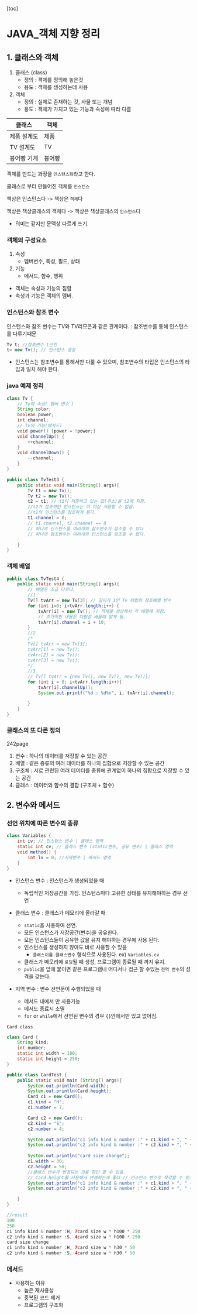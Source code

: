 [toc]



# JAVA_객체 지향 정리

## 1. 클래스와 객체

1. 클래스 (class)
   - 정의 : 객체를 정의해 놓은것
   - 용도 : 객체를 생성하는데 사용
2. 객체
   - 정의 : 실제로 존재하는 것, 사물 또는 개념
   - 용도 : 객체가 가지고 있는 기능과 속성에 따라 다름

| 클래스      | 객체   |
| ----------- | ------ |
| 제품 설계도 | 제품   |
| TV 설계도   | TV     |
| 붕어빵 기계 | 붕어빵 |

객체를 만드는 과정을 `인스턴스화`라고 한다.

클래스로 부터 만들어진 객체를 `인스턴스`



책상은 인스턴스다 -> 책상은 `객체`다

책상은 책상클래스의 객체다 -> 책상은 책상클래스의 `인스턴스`다

- 의미는 같지만 문맥상 다르게 쓰기.

### 객체의 구성요소

1. 속성
   - 멤버변수, 특성, 필드, 상태
2. 기능
   - 메서드, 함수, 행위

- 객체는 속성과 기능의 집합
- 속성과 기능은 객체의 멤버.

 

### 인스턴스와 참조 변수

인스턴스와 참조 변수는 TV와 TV리모콘과 같은 관계이다. : 참조변수를 통해 인스턴스를 다루기때문

```java
Tv t; //참조변수 t선언
t= new Tv(); // 인스턴스 생성
```

- 인스턴스는 참조변수를 통해서만 다룰 수 있으며, 참조변수의 타입은 인스턴스의 타입과 일치 해야 한다. 



### java 예제 정리

```java
class Tv {
    // Tv의 속성( 멤버 변수 )
    String color;
    boolean power;
    int channel;
    // Tv의 기능(메서드)
    void power() {power = !power;}
    void channelUp() {
        ++channel;
    }
    void channelDown() {
        --channel;
    }
}
```

```java
public class TvTest3 {
    public static void main(String[] args){
        Tv t1 = new Tv();
        Tv t2 = new Tv();
        t2 = t1; // t1이 저장하고 있는 값(주소)을 t2에 저장.
        //t2가 참조하던 인스턴스는 더 이상 사용할 수 없음.
        //t1의 인스턴스를 참조하게 된다.
        t1.channel = 8;
		// t1.channel, t2.channel == 8
        // 하나의 인스턴스를 여러개의 참조변수가 참조할 수 있다
        // 하나의 참조변수는 여러개의 인스턴스를 참조할 수 없다.

    }
}
```



### 객체 배열

```java
public class TvTest4 {
    public static void main(String[] args){
        // 배열은 조금 다르다.
        //1
        Tv[] tvArr = new Tv[3]; // 길이가 3인 Tv 타입의 참조배열 변수
        for (int i=0; i<tvArr.length;i++) {
            tvArr[i] = new Tv(); // 객체를 생성해서 각 배열에 저장.
            // 추가적인 내용은 다형성 배울때 알게 됨.
            tvArr[i].channel = i + 10;
        }
        //2
        /*
        Tv[] tvArr = new Tv[3];
        tvArr[1] = new Tv();
        tvArr[2] = new Tv();
        tvArr[3] = new Tv();
        */
        //3
        // Tv[] tvArr = {new Tv(), new Tv(), new Tv()};
        for (int i = 0; i<tvArr.length;i++){
            tvArr[i].channelUp();
            System.out.printf("%d : %d%n", i, tvArr[i].channel);

        }
    }
}

```

### 클래스의 또 다른 정의

242page

1. 변수 : 하나의 데이터를 저장할 수 있는 공간
2. 배열 : 같은 종류의 여러 데이터를 하나의 집합으로 저장할 수 있는 공간
3. 구조체 : 서로 관련된 여러 데이터를 종류에 관계없이 하나의 집합으로 저장할 수 있는 공간
4. 클래스 : 데이터와 함수의 결합 (구조체 + 함수)



## 2. 변수와 메서드

### 선언 위치에 따른 변수의 종류

```java
class Variables {
    int iv; // 인스턴스 변수 | 클래스 영역
    static int cv; // 클래스 변수 (static변수, 공유 변수) | 클래스 영역
    void method() {
        int lv = 0; //지역변수 | 메서드 영역
    }
}
```

- 인스턴스 변수 : 인스턴스가 생성되었을 때
  - 독립적인 저장공간을 가짐. 인스턴스마다 고유한 상태를 유지해야하는 경우 선언
- 클래스 변수 : 클래스가 메모리에 올라갈 때
  - `static`을 사용하여 선언.
  - 모든 인스턴스가 저장공간(변수)을 공유한다.
  - 모든 인스턴스들이 공유한 값을 유지 해야하는 경우에 사용 된다.
  - 인스턴스를 생성하지 않아도 바로 사용할 수 있음
    - `클래스이름.클래스변수` 형식으로 사용된다. ex) `Variables.cv`
  - 클래스가 메모리에 `로딩`될 때 생성, 프로그램이 종료될 때 까지 유지.
  - `public`을 앞에 붙이면 같은 프로그램내 어디서나 접근 할 수있는 `전역 변수`의 성격을 갖는다.

- 지역 변수 :  변수 선언문이 수행되었을 때
  - 메서드 내에서 만 사용가능
  - 메서드 종료시 소멸
  - `for` or `while`에서 선언된 변수의 경우 `{}`안에서만 있고 없어짐.	

`Card class`

```java
class Card {
    String kind;
    int number;
    static int width = 100;
    static int height = 250;
}
```



```java
public class CardTest {
    public static void main (String[] args){
        System.out.println(Card.width);
        System.out.println(Card.height);
        Card c1 = new Card();
        c1.kind = "H";
        c1.number = 7;

        Card c2 = new Card();
        c2.kind = "S";
        c2.number = 4;

        System.out.println("c1 info kind & number :" + c1.kind + ", " + c1.number + "card size w * h" + c1.width + " * " + c1.height);
        System.out.println("c2 info kind & number :" + c2.kind + ", " + c2.number + "card size w * h" + c2.width + " * " + c2.height);
        
        System.out.println("card size change");
        c1.width = 30;
        c2.height = 50;
        //클래스 변수가 변경되는 것을 확인 할 수 있음.
        // Card.height를 사용해서 변경하는게 좋다 // 인스턴스 변수로 착각할 수 있기 때문
        System.out.println("c1 info kind & number :" + c1.kind + ", " + c1.number + "card size w * h" + c1.width + " * " + c1.height);
        System.out.println("c2 info kind & number :" + c2.kind + ", " + c2.number + "card size w * h" + c2.width + " * " + c2.height);

    }
}
```

```java
//result
100
250
c1 info kind & number :H, 7card size w * h100 * 250
c2 info kind & number :S, 4card size w * h100 * 250
card size change
c1 info kind & number :H, 7card size w * h30 * 50
c2 info kind & number :S, 4card size w * h30 * 50
```

### 메서드

- 사용하는 이유
  - 높은 재사용성
  - 중복된 코드 제거
  - 프로그램의 구조화